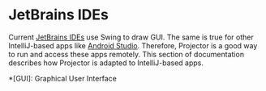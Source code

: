 # JetBrains IDEs

Current [JetBrains IDEs](https://www.jetbrains.com/products/#type=ide) use Swing to draw GUI. The same is true for other IntelliJ-based apps like [Android Studio](https://developer.android.com/studio/). Therefore, Projector is a good way to run and access these apps remotely. This section of documentation describes how Projector is adapted to IntelliJ-based apps.

*[GUI]: Graphical User Interface
